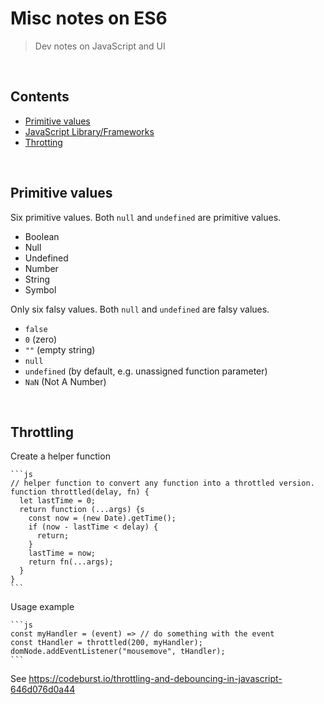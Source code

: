 # Misc notes on ES6

> Dev notes on JavaScript and UI


<br/><a name="contents"></a>
## Contents

  * [Primitive values](#primitive)
  * [JavaScript Library/Frameworks](./JSF.md)
  * [Throtting](#throttling)


<a name="primitive"><br/></a>
## Primitive values

Six primitive values. Both `null` and `undefined` are primitive values.

* Boolean
* Null
* Undefined
* Number
* String
* Symbol

Only six falsy values. Both `null` and `undefined` are falsy values.

* `false`
* `0` (zero)
* `""` (empty string)
* `null`
* `undefined` (by default, e.g. unassigned function parameter)
* `NaN` (Not A Number)


<a name="throttling"><br/></a>
## Throttling

  Create a helper function

    ```js
    // helper function to convert any function into a throttled version.
    function throttled(delay, fn) {
      let lastTime = 0;
      return function (...args) {s
        const now = (new Date).getTime();
        if (now - lastTime < delay) {
          return;
        }
        lastTime = now;
        return fn(...args);
      }
    }
    ```

  Usage example

    ```js
    const myHandler = (event) => // do something with the event
    const tHandler = throttled(200, myHandler);
    domNode.addEventListener("mousemove", tHandler);
    ```

  See https://codeburst.io/throttling-and-debouncing-in-javascript-646d076d0a44
